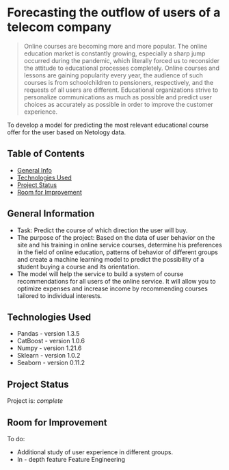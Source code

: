 # Forecasting the outflow of users of a telecom company
> Online courses are becoming more and more popular. The online education market is constantly growing, especially a sharp jump occurred during the pandemic, which literally forced us to reconsider the attitude to educational processes completely. Online courses and lessons are gaining popularity every year, the audience of such courses is from schoolchildren to pensioners, respectively, and the requests of all users are different. Educational organizations strive to personalize communications as much as possible and predict user choices as accurately as possible in order to improve the customer experience.

To develop a model for predicting the most relevant educational course offer for the user based on Netology data.

## Table of Contents
* [General Info](#general-information)
* [Technologies Used](#technologies-used)
* [Project Status](#project-status)
* [Room for Improvement](#room-for-improvement)


## General Information
- Task: Predict the course of which direction the user will buy.
- The purpose of the project: Based on the data of user behavior on the site and his training in online service courses, determine his preferences in the field of online education, patterns of behavior of different groups and create a machine learning model to predict the possibility of a student buying a course and its orientation.
- The model will help the service to build a system of course recommendations for all users of the online service. It will allow you to optimize expenses and increase income by recommending courses tailored to individual interests.



## Technologies Used
- Pandas - version 1.3.5
- CatBoost - version 1.0.6
- Numpy - version 1.21.6
- Sklearn - version 1.0.2
- Seaborn - version 0.11.2


## Project Status
Project is: _complete_ 

## Room for Improvement

To do:
- Additional study of user experience in different groups.
- In - depth feature Feature Engineering
